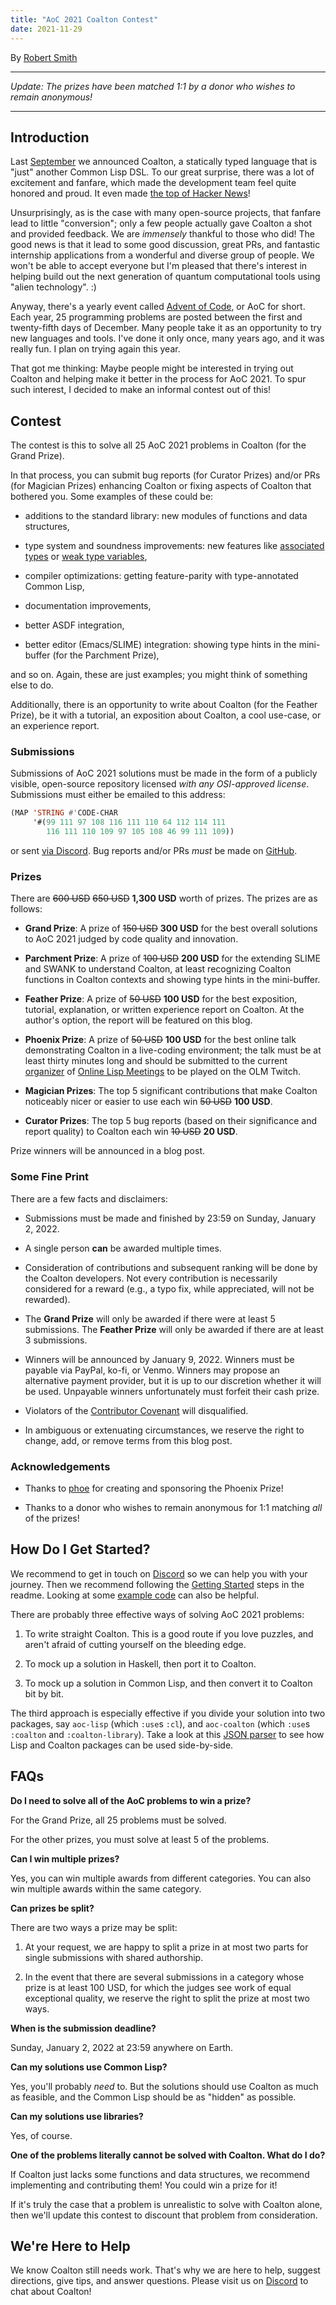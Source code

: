 ```yaml
---
title: "AoC 2021 Coalton Contest"
date: 2021-11-29
---
```


By [Robert Smith](https://twitter.com/stylewarning)

***

*Update: The prizes have been matched 1:1 by a donor who wishes to remain anonymous!*

***

## Introduction

Last [September](https://coalton-lang.github.io/20211010-introducing-coalton/) we announced Coalton, a statically typed language that is "just" another Common Lisp DSL. To our great surprise, there was a lot of excitement and fanfare, which made the development team feel quite honored and proud. It even made [the top of Hacker News](https://news.ycombinator.com/item?id=28484850)!

Unsurprisingly, as is the case with many open-source projects, that fanfare lead to little "conversion"; only a few people actually gave Coalton a shot and provided feedback. We are *immensely* thankful to those who did! The good news is that it lead to some good discussion, great PRs, and fantastic internship applications from a wonderful and diverse group of people. We won't be able to accept everyone but I'm pleased that there's interest in helping build out the next generation of quantum computational tools using "alien technology". :)

Anyway, there's a yearly event called [Advent of Code](https://adventofcode.com/), or AoC for short. Each year, 25 programming problems are posted between the first and twenty-fifth days of December. Many people take it as an opportunity to try new languages and tools. I've done it only once, many years ago, and it was really fun. I plan on trying again this year.

That got me thinking: Maybe people might be interested in trying out Coalton and helping make it better in the process for AoC 2021. To spur such interest, I decided to make an informal contest out of this!

## Contest

The contest is this to solve all 25 AoC 2021 problems in Coalton (for the Grand Prize).

In that process, you can submit bug reports (for Curator Prizes) and/or PRs (for Magician Prizes) enhancing Coalton or fixing aspects of Coalton that bothered you. Some examples of these could be:

- additions to the standard library: new modules of functions and data structures,

- type system and soundness improvements: new features like [associated types](https://doc.rust-lang.org/rust-by-example/generics/assoc_items/types.html) or [weak type variables](https://ocamlverse.github.io/content/weak_type_variables.html),

- compiler optimizations: getting feature-parity with type-annotated Common Lisp,

- documentation improvements,

- better ASDF integration,

- better editor (Emacs/SLIME) integration: showing type hints in the mini-buffer (for the Parchment Prize),

and so on. Again, these are just examples; you might think of something else to do.

Additionally, there is an opportunity to write about Coalton (for the Feather Prize), be it with a tutorial, an exposition about Coalton, a cool use-case, or an experience report.



### Submissions

Submissions of AoC 2021 solutions must be made in the form of a publicly visible, open-source repository licensed *with any OSI-approved license*. Submissions must either be emailed to this address:

```lisp
(MAP 'STRING #'CODE-CHAR
     '#(99 111 97 108 116 111 110 64 112 114 111
        116 111 110 109 97 105 108 46 99 111 109))
```

or sent [via Discord](https://discord.gg/cPb6Bc4xAH). Bug reports and/or PRs *must* be made on [GitHub](https://github.com/coalton-lang/coalton).

### Prizes

There are ~~600 USD~~ ~~650 USD~~ **1,300 USD** worth of prizes. The prizes are as follows:

- **Grand Prize**: A prize of ~~150 USD~~ **300 USD** for the best overall solutions to AoC 2021 judged by code quality and innovation.

- **Parchment Prize**: A prize of ~~100 USD~~ **200 USD** for the extending SLIME and SWANK to understand Coalton, at least recognizing Coalton functions in Coalton contexts and showing type hints in the mini-buffer.

- **Feather Prize**: A prize of ~~50 USD~~ **100 USD** for the best exposition, tutorial, explanation, or written experience report on Coalton. At the author's option, the report will be featured on this blog.

- **Phoenix Prize**: A prize of ~~50 USD~~ **100 USD** for the best online talk demonstrating Coalton in a live-coding environment; the talk must be at least thirty minutes long and should be submitted to the current [organizer](mailto:phoe@disroot.org) of [Online Lisp Meetings](https://www.youtube.com/playlist?list=PLgq_B39Y_kKD9_sdCeE5SufaeAtbYPv80) to be played on the OLM Twitch.

- **Magician Prizes**: The top 5 significant contributions that make Coalton noticeably nicer or easier to use each win ~~50 USD~~ **100 USD**.

- **Curator Prizes**: The top 5 bug reports (based on their significance and report quality) to Coalton each win ~~10 USD~~ **20 USD**.

Prize winners will be announced in a blog post.

### Some Fine Print

There are a few facts and disclaimers:

- Submissions must be made and finished by 23:59 on Sunday, January 2, 2022.

- A single person **can** be awarded multiple times.

- Consideration of contributions and subsequent ranking will be done by the Coalton developers. Not every contribution is necessarily considered for a reward (e.g., a typo fix, while appreciated, will not be rewarded).

- The **Grand Prize** will only be awarded if there were at least 5 submissions. The **Feather Prize** will only be awarded if there are at least 3 submissions.

- Winners will be announced by January 9, 2022. Winners must be payable via PayPal, ko-fi, or Venmo. Winners may propose an alternative payment provider, but it is up to our discretion whether it will be used. Unpayable winners unfortunately must forfeit their cash prize.

- Violators of the [Contributor Covenant](https://www.contributor-covenant.org/version/2/1/code_of_conduct/) will disqualified.

- In ambiguous or extenuating circumstances, we reserve the right to change, add, or remove terms from this blog post.

### Acknowledgements

- Thanks to [phoe](https://phoe.github.io) for creating and sponsoring the Phoenix Prize!

- Thanks to a donor who wishes to remain anonymous for 1:1 matching *all* of the prizes!

## How Do I Get Started?

We recommend to get in touch on [Discord](https://discord.gg/cPb6Bc4xAH) so we can help you with your journey. Then we recommend following the [Getting Started](https://github.com/coalton-lang/coalton#getting-started) steps in the readme. Looking at some [example code](https://github.com/coalton-lang/coalton#whats-here) can also be helpful.

There are probably three effective ways of solving AoC 2021 problems:

1. To write straight Coalton. This is a good route if you love puzzles, and aren't afraid of cutting yourself on the bleeding edge.

2. To mock up a solution in Haskell, then port it to Coalton.

2. To mock up a solution in Common Lisp, and then convert it to Coalton bit by bit.

The third approach is especially effective if you divide your solution into two packages, say `aoc-lisp` (which `:use`s `:cl`), and `aoc-coalton` (which `:use`s `:coalton` and `:coalton-library`). Take a look at this [JSON parser](https://github.com/coalton-lang/coalton/tree/main/examples/coalton-json/src) to see how Lisp and Coalton packages can be used side-by-side.

## FAQs

**Do I need to solve all of the AoC problems to win a prize?**

For the Grand Prize, all 25 problems must be solved.

For the other prizes, you must solve at least 5 of the problems.

**Can I win multiple prizes?**

Yes, you can win multiple awards from different categories. You can also win multiple awards within the same category.

**Can prizes be split?**

There are two ways a prize may be split:

1. At your request, we are happy to split a prize in at most two parts for single submissions with shared authorship.

2. In the event that there are several submissions in a category whose prize is at least 100 USD, for which the judges see work of equal exceptional quality, we reserve the right to split the prize at most two ways.

**When is the submission deadline?**

Sunday, January 2, 2022 at 23:59 anywhere on Earth.

**Can my solutions use Common Lisp?**

Yes, you'll probably *need* to. But the solutions should use Coalton as much as feasible, and the Common Lisp should be as "hidden" as possible.

**Can my solutions use libraries?**

Yes, of course.

**One of the problems literally cannot be solved with Coalton. What do I do?**

If Coalton just lacks some functions and data structures, we recommend implementing and contributing them! You could win a prize for it!

If it's truly the case that a problem is unrealistic to solve with Coalton alone, then we'll update this contest to discount that problem from consideration.


## We're Here to Help

We know Coalton still needs work. That's why we are here to help, suggest directions, give tips, and answer questions. Please visit us on [Discord](https://discord.gg/cPb6Bc4xAH) to chat about Coalton!
